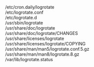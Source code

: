 /etc/cron.daily/logrotate  
/etc/logrotate.conf  
/etc/logrotate.d  
/usr/sbin/logrotate  
/usr/share/doc/logrotate  
/usr/share/doc/logrotate/CHANGES  
/usr/share/licenses/logrotate  
/usr/share/licenses/logrotate/COPYING  
/usr/share/man/man5/logrotate.conf.5.gz  
/usr/share/man/man8/logrotate.8.gz  
/var/lib/logrotate.status  
